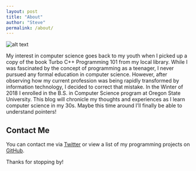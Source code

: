 ```yaml
---
layout: post
title: "About"
author: "Steve"
permalink: /about/
---
```


![alt text](https://github.com/stackdragon/stackdragon.github.io/images/avatar.jpg "It's me!")

My interest in computer science goes back to my youth when I picked up a copy of the book Turbo C++ Programming 101 from my local library. While I was fascinated by the concept of programming as a teenager, I never pursued any formal education in computer science. However, after observing how my current profession was being rapidly transformed by information technology, I decided to correct that mistake. In the Winter of 2018 I enrolled in the B.S. in Computer Science program at Oregon State University. This blog will chronicle my thoughts and experiences as I learn computer science in my 30s. Maybe this time around I’ll finally be able to understand pointers!

## Contact Me
You can contact me via [Twitter](https://www.twitter.com/stackdragon) or view a list of my programming projects on [GitHub](https://github.com/stackdragon).

Thanks for stopping by!

